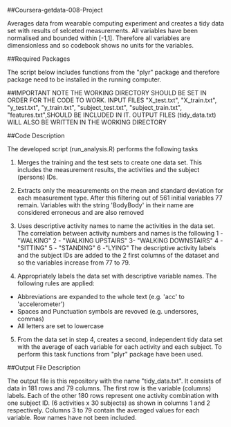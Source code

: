 ##Coursera-getdata-008-Project

Averages data from wearable computing experiment and creates a tidy data set with results of selceted measurements. All variables have been normalised and bounded within [-1,1]. Therefore all variables are dimensionless and so codebook shows no units for the variables.

##Required Packages

The script below includes functions from the "plyr" package and therefore package need to be installed in the running computer.

##IMPORTANT NOTE
THE WORKING DIRECTORY SHOULD BE SET IN ORDER FOR THE CODE TO WORK.  INPUT FILES "X_test.txt", "X_train.txt", "y_test.txt", "y_train.txt", "subject_test.txt", "subject_train.txt", "features.txt",SHOULD BE INCLUDED IN IT. OUTPUT FILES (tidy_data.txt) WILL ALSO BE WRITTEN IN THE WORKING DIRECTORY


##Code Description

The developed script (run_analysis.R) performs the following tasks 

1) Merges the training and the test sets to create one data set. This includes the measurement results, the activities and the subject (persons) IDs. 

2) Extracts only the measurements on the mean and standard deviation for each measurement type. After this filtering out of 561 initial variables 77 remain. Variables with the string 'BodyBody' in their name are considered erroneous and are also removed 

3) Uses descriptive activity names to name the activities in the data set. The correlation between activity numbers and names is the following 1 - "WALKING" 2 - "WALKING UPSTAIRS" 3- "WALKING DOWNSTAIRS" 4 - "SITTING" 5 - "STANDING" 6 -"LYING" The descriptive activity labels and the subject IDs are added to the 2 first columns of the dataset and so the variables increase from 77 to 79. 

4) Appropriately labels the data set with descriptive variable names. The following rules are applied: 
- Abbreviations are expanded to the whole text (e.g. 'acc' to 'accelerometer') 
- Spaces and Punctuation symbols are revoved (e.g. undersores, commas) 
- All letters are set to lowercase 

5) From the data set in step 4, creates a second, independent tidy data set with the average of each variable for each activity and each subject. To perform this task functions from "plyr" package have been used. 

##Output File Description

The output file is this repository with the name "tidy_data.txt". It consists of data in 181 rows and 79 columns. The first row is the variable (columns) labels. Each of the other 180 rows represent one activity combination with one subject ID. (6 activities x 30 subjects) as shown in columns 1 and 2 respectively. Columns 3 to 79 contain the averaged values for each variable. Row names have not been included.
